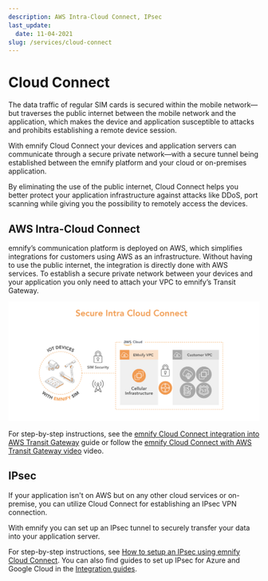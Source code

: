 ```yaml
---
description: AWS Intra-Cloud Connect, IPsec
last_update: 
  date: 11-04-2021
slug: /services/cloud-connect
---
```


# Cloud Connect

The data traffic of regular SIM cards is secured within the mobile network—but traverses the public internet between the mobile network and the application, which makes the device and application susceptible to attacks and prohibits establishing a remote device session.

With emnify Cloud Connect your devices and application servers can communicate through a secure private network—with a secure tunnel being established between the emnify platform and your cloud or on-premises application.

By eliminating the use of the public internet, Cloud Connect helps you better protect your application infrastructure against attacks like DDoS, port scanning while giving you the possibility to remotely access the devices.

## AWS Intra-Cloud Connect

emnify’s communication platform is deployed on AWS, which simplifies integrations for customers using AWS as an infrastructure.
Without having to use the public internet, the integration is directly done with AWS services.
To establish a secure private network between your devices and your application you only need to attach your VPC to emnify’s Transit Gateway.

![emnify Cloud Connect with AWS Transit gateway](assets/tgw.png)

For step-by-step instructions, see the [emnify Cloud Connect integration into AWS Transit Gateway](https://www.emnify.com/en/developer-hub/emnify-cloud-connect-into-aws-transit-gateway) guide or follow the [emnify Cloud Connect with AWS Transit Gateway video](https://www.youtube.com/watch?v=Orb3Kvd9pZg) video.

## IPsec

If your application isn't on AWS but on any other cloud services or on-premise, you can utilize Cloud Connect for establishing an IPsec VPN connection.

With emnify you can set up an IPsec tunnel to securely transfer your data into your application server.

For step-by-step instructions, see [How to setup an IPsec using emnify Cloud Connect](https://www.emnify.com/en/developer-hub/how-to-setup-an-ipsec-using-emnify-cloudconnect).
You can also find guides to set up IPsec for Azure and Google Cloud in the [Integration guides](/integration-guides).

